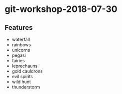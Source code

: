 # git-workshop-2018-07-30

## Features

* waterfall
* rainbows
* unicorns
* pegasi
* fairies
* leprechauns
* gold cauldrons
* evil spirits
* wild hunt
* thunderstorm